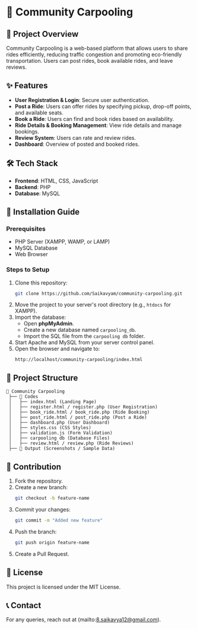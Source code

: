 # 🚗 Community Carpooling

## 📌 Project Overview
Community Carpooling is a web-based platform that allows users to share rides efficiently, reducing traffic congestion and promoting eco-friendly transportation. Users can post rides, book available rides, and leave reviews.

## ✨ Features
- **User Registration & Login**: Secure user authentication.
- **Post a Ride**: Users can offer rides by specifying pickup, drop-off points, and available seats.
- **Book a Ride**: Users can find and book rides based on availability.
- **Ride Details & Booking Management**: View ride details and manage bookings.
- **Review System**: Users can rate and review rides.
- **Dashboard**: Overview of posted and booked rides.

## 🛠️ Tech Stack
- **Frontend**: HTML, CSS, JavaScript
- **Backend**: PHP
- **Database**: MySQL

## 🚀 Installation Guide
### Prerequisites
- PHP Server (XAMPP, WAMP, or LAMP)
- MySQL Database
- Web Browser

### Steps to Setup
1. Clone this repository:
   ```bash
   git clone https://github.com/Saikavyam/community-carpooling.git
   ```
2. Move the project to your server's root directory (e.g., `htdocs` for XAMPP).
3. Import the database:
   - Open **phpMyAdmin**.
   - Create a new database named `carpooling_db`.
   - Import the SQL file from the `carpooling db` folder.
4. Start Apache and MySQL from your server control panel.
5. Open the browser and navigate to:
   ```
   http://localhost/community-carpooling/index.html
   ```

## 📂 Project Structure
```
📁 Community Carpooling
 ├── 📁 Codes
 │   ├── index.html (Landing Page)
 │   ├── register.html / register.php (User Registration)
 │   ├── book_ride.html / book_ride.php (Ride Booking)
 │   ├── post_ride.html / post_ride.php (Post a Ride)
 │   ├── dashboard.php (User Dashboard)
 │   ├── styles.css (CSS Styles)
 │   ├── validation.js (Form Validation)
 │   ├── carpooling db (Database Files)
 │   ├── review.html / review.php (Ride Reviews)
 ├── 📁 Output (Screenshots / Sample Data)
```

## 🤝 Contribution
1. Fork the repository.
2. Create a new branch:
   ```bash
   git checkout -b feature-name
   ```
3. Commit your changes:
   ```bash
   git commit -m "Added new feature"
   ```
4. Push the branch:
   ```bash
   git push origin feature-name
   ```
5. Create a Pull Request.

## 📜 License
This project is licensed under the MIT License.

## 📞 Contact
For any queries, reach out at (mailto:8.saikavya12@gmail.com).


